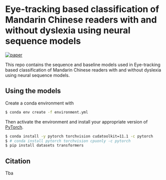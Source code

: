 Eye-tracking based classification of Mandarin Chinese readers with and without dyslexia using neural sequence models
====================================================================================================================
[![paper](https://img.shields.io/static/v1?label=paper&message=download%20link&color=brightgreen)](https://arxiv.org/abs/2210.09819)

This repo contains the sequence and baseline models used in Eye-tracking based classification of Mandarin Chinese readers with and without dyslexia using neural sequence models.

## Using the models

Create a conda environment with
```bash
$ conda env create -f environment.yml
```
Then activate the environment and install your appropriate version of [PyTorch](https://pytorch.org/get-started/locally/).
```bash
$ conda install -y pytorch torchvision cudatoolkit=11.1 -c pytorch
$ # conda install pytorch torchvision cpuonly -c pytorch
$ pip install datasets transformers
```

## Citation

Tba
